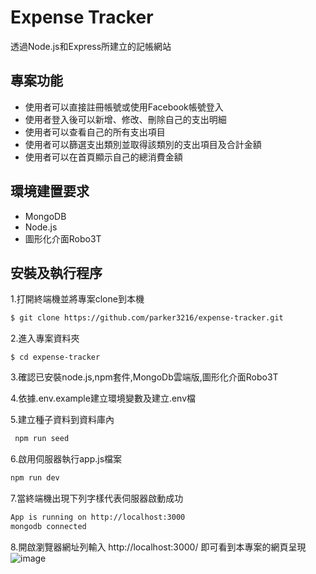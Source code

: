 # Expense Tracker
透過Node.js和Express所建立的記帳網站

## 專案功能
- 使用者可以直接註冊帳號或使用Facebook帳號登入
- 使用者登入後可以新增、修改、刪除自己的支出明細
- 使用者可以查看自己的所有支出項目
- 使用者可以篩選支出類別並取得該類別的支出項目及合計金額
- 使用者可以在首頁顯示自己的總消費金額

## 環境建置要求
- MongoDB
- Node.js
- 圖形化介面Robo3T

## 安裝及執行程序
1.打開終端機並將專案clone到本機
   ```bash
$ git clone https://github.com/parker3216/expense-tracker.git
   ```
2.進入專案資料夾
   ```
$ cd expense-tracker
   ```
3.確認已安裝node.js,npm套件,MongoDb雲端版,圖形化介面Robo3T

4.依據.env.example建立環境變數及建立.env檔

5.建立種子資料到資料庫內
  ```bash
   npm run seed
   ```
6.啟用伺服器執行app.js檔案
   ```bash
   npm run dev
   ```
7.當終端機出現下列字樣代表伺服器啟動成功
```bash
App is running on http://localhost:3000
mongodb connected
 ```
8.開啟瀏覽器網址列輸入 http://localhost:3000/ 即可看到本專案的網頁呈現
![image](https://user-images.githubusercontent.com/65106895/188298345-f6e4e22c-7227-41a7-a80a-5fe47c1510e4.png)
